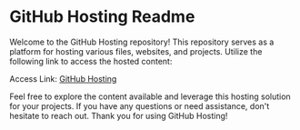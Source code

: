 # GitHub Hosting Readme

Welcome to the GitHub Hosting repository! This repository serves as a platform for hosting various files, websites, and projects. Utilize the following link to access the hosted content:

Access Link: [GitHub Hosting](https://kpidiba.github.io/hosting.github.io/)

Feel free to explore the content available and leverage this hosting solution for your projects. If you have any questions or need assistance, don't hesitate to reach out. Thank you for using GitHub Hosting!

